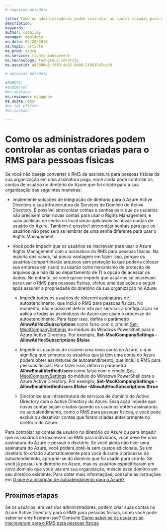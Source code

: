 ```yaml
---
# required metadata

title: Como os administradores podem controlar as contas criadas para o RMS para pessoas físicas | Azure RMS
description:
keywords:
author: cabailey
manager: mbaldwin
ms.date: 04/28/2016
ms.topic: article
ms.prod: azure
ms.service: rights-management
ms.technology: techgroup-identity
ms.assetid: a83880d0-f0f9-4a32-9e00-2f6635d7cc8d

# optional metadata

#ROBOTS:
#audience:
#ms.devlang:
ms.reviewer: esaggese
ms.suite: ems
#ms.tgt_pltfrm:
#ms.custom:

---
```




# Como os administradores podem controlar as contas criadas para o RMS para pessoas físicas

Se você não deseja converter o RMS de assinatura para pessoas físicas da sua organização em uma assinatura paga, você ainda pode controlar as contas de usuário no diretório do Azure que foi criado para a sua organização das seguintes maneiras:

-   Implemente soluções de integração de diretório para o Azure Active Directory e sua infraestrutura de Serviços de Domínio do Active Directory. É possível sincronizar contas e senhas para que os usuários não precisem criar novas contas para usar o Rights Management, e suas políticas de senha no local serão aplicáveis ​​às novas contas de usuário do Azure. Também é possível sincronizar senhas para que os usuários não precisem se lembrar de uma senha diferente para usar o Rights Management.

-   Você pode impedir que os usuários se inscrevam para usar o Azure Rights Management com a assinatura do RMS para pessoas físicas. Na maioria dos casos, há pouca vantagem em fazer isso, porque os usuários compartilharão arquivos sem proteção (o que poderia colocar sua empresa em risco) ou usarão outro mecanismo de proteção de arquivos que não dá ao departamento de TI a opção de acessar os dados. No entanto, se você quiser impedir que usuários se inscrevam para usar o RMS para pessoas físicas, efetue uma das ações a seguir após assumir a propriedade do diretório da sua organização no Azure:

    -   Impedir todos os usuários de obterem assinaturas de autoatendimento, que inclui o RMS para pessoas físicas.  No momento, não é possível definir isto por serviço; a configuração se aplica a todas as assinaturas do Azure que usam o processo de autoatendimento. Para fazer isso, defina o parâmetro **AllowAdHocSubscriptions** como falso com o cmdlet [Set-MsolCompanySettings](http://technet.microsoft.com/library/dn194127.aspx) do módulo do Windows PowerShell para o Azure Active Directory. Por exemplo, **Set-MsolCompanySettings -AllowAdHocSubscriptions $false**

    -   Impedir os usuários de criarem uma nova conta no Azure, o que significa que somente os usuários que já têm uma conta no Azure podem obter assinaturas de autoatendimento, que inclui o RMS para pessoas físicas.  Para fazer isso, defina o parâmetro **AllowEmailVerifiedUsers** como falso com o cmdlet [Set-MsolCompanySettings](http://technet.microsoft.com/library/dn194127.aspx) do módulo do Windows PowerShell para o Azure Active Directory. Por exemplo, **Set-MsolCompanySettings -AllowEmailVerifiedUsers $false -AllowAdHocSubscriptions $true**

    -   Sincronize sua infraestrutura de serviços de domínio do Active Directory com o Active Directory do Azure. Essa ação impede que novas contas sejam criadas quando os usuários obtêm assinaturas de autoatendimento, como o RMS para pessoas físicas, e você pode excluir ou desativar contas que foram criadas anteriormente no diretório do Azure.

Para controlar as contas de usuário no diretório do Azure ou para impedir que os usuários se inscrevam no RMS para indivíduos, você deve ter uma assinatura do Azure e possuir o diretório. Se você ainda não tiver uma assinatura do Azure, você poderá obtê-la sem custos adicionais. Se um diretório foi criado automaticamente para você durante o processo de autoatendimento, aproprie-se do domínio que foi usado para criá-lo. Se você já possui um diretório no Azure, mas os usuários especificaram um novo domínio que você usa em sua organização, mescle esse domínio em seu diretório existente. Para obter mais informações, consulte as instruções em [O que é a inscrição de autoatendimento para o Azure?](https://azure.microsoft.com/documentation/articles/active-directory-self-service-signup/)


## Próximas etapas

Se os usuários, em vez dos administradores, podem criar suas contas no Azure Active Directory para o RMS para pessoas físicas, como você pode saber se eles fizeram isso?  Consulte [Como saber se os usuários se inscreveram para o RMS para pessoas físicas](rms-for-individuals-identify-sign-up.md).


<!--HONumber=Apr16_HO3-->


